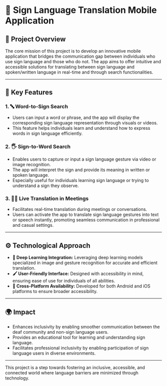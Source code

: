 # 📱 Sign Language Translation Mobile Application

## 🚀 Project Overview

The core mission of this project is to develop an innovative mobile application that bridges the communication gap between individuals who use sign language and those who do not. The app aims to offer intuitive and accessible solutions for translating between sign language and spoken/written language in real-time and through search functionalities.

---

## 🔑 Key Features

### 1. 🔤 Word-to-Sign Search
- Users can input a word or phrase, and the app will display the corresponding sign language representation through visuals or videos.  
- This feature helps individuals learn and understand how to express words in sign language efficiently.

### 2. 🖐️ Sign-to-Word Search
- Enables users to capture or input a sign language gesture via video or image recognition.  
- The app will interpret the sign and provide its meaning in written or spoken language.  
- Especially useful for individuals learning sign language or trying to understand a sign they observe.

### 3. 🧑‍💼 Live Translation in Meetings
- Facilitates real-time translation during meetings or conversations.  
- Users can activate the app to translate sign language gestures into text or speech instantly, promoting seamless communication in professional and casual settings.

---

## ⚙️ Technological Approach

- **🤖 Deep Learning Integration:** Leveraging deep learning models specialized in image and gesture recognition for accurate and efficient translation.  
- **🖌️ User-Friendly Interface:** Designed with accessibility in mind, ensuring ease of use for individuals of all abilities.  
- **📱 Cross-Platform Availability:** Developed for both Android and iOS platforms to ensure broader accessibility.

---

## 🌍 Impact

- Enhances inclusivity by enabling smoother communication between the deaf community and non-sign language users.  
- Provides an educational tool for learning and understanding sign language.  
- Facilitates professional inclusivity by enabling participation of sign language users in diverse environments.

---

This project is a step towards fostering an inclusive, accessible, and connected world where language barriers are minimized through technology.
